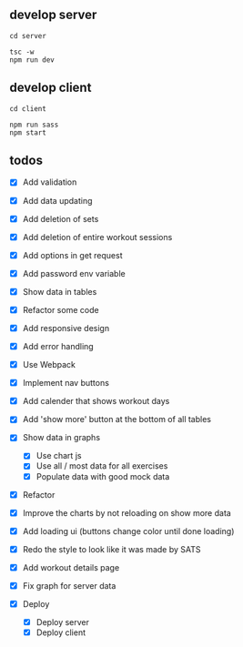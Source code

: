 ## develop server

```
cd server

tsc -w
npm run dev
```

## develop client

```
cd client

npm run sass
npm start
```

## todos

- [x] Add validation
- [x] Add data updating
- [x] Add deletion of sets
- [x] Add deletion of entire workout sessions
- [x] Add options in get request
- [x] Add password env variable

- [x] Show data in tables
- [x] Refactor some code
- [x] Add responsive design
- [x] Add error handling
- [x] Use Webpack
- [x] Implement nav buttons
- [x] Add calender that shows workout days
- [x] Add 'show more' button at the bottom of all tables
- [x] Show data in graphs
    - [x] Use chart js
    - [x] Use all / most data for all exercises
    - [x] Populate data with good mock data
- [x] Refactor
- [x] Improve the charts by not reloading on show more data
- [x] Add loading ui (buttons change color until done loading)
- [x] Redo the style to look like it was made by SATS
- [x] Add workout details page
- [x] Fix graph for server data

- [x] Deploy
    - [x] Deploy server
    - [x] Deploy client